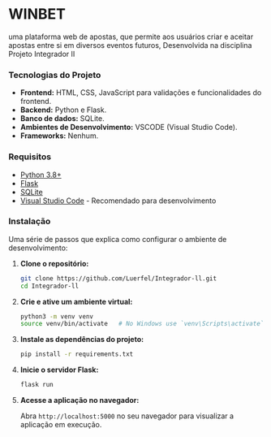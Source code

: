 # WINBET

uma plataforma web de apostas, que permite aos usuários criar e aceitar apostas entre si em diversos eventos futuros, Desenvolvida na disciplina Projeto Integrador II

### Tecnologias do Projeto

- **Frontend:** HTML, CSS, JavaScript para validações e funcionalidades do frontend.
- **Backend:** Python e Flask.
- **Banco de dados:** SQLite.
- **Ambientes de Desenvolvimento:** VSCODE (Visual Studio Code).
- **Frameworks:** Nenhum.

### Requisitos
- [Python 3.8+](https://www.python.org/downloads/)
- [Flask](https://flask.palletsprojects.com/en/2.0.x/installation/)
- [SQLite](https://www.sqlite.org/download.html)
- [Visual Studio Code](https://code.visualstudio.com/Download) - Recomendado para desenvolvimento

### Instalação

Uma série de passos que explica como configurar o ambiente de desenvolvimento:

1. **Clone o repositório:**

    ```bash
    git clone https://github.com/Luerfel/Integrador-ll.git
    cd Integrador-ll
    ```

2. **Crie e ative um ambiente virtual:**

    ```bash
    python3 -m venv venv
    source venv/bin/activate   # No Windows use `venv\Scripts\activate`
    ```

3. **Instale as dependências do projeto:**

    ```bash
    pip install -r requirements.txt
    ```

4. **Inicie o servidor Flask:**

    ```bash
    flask run
    ```

5. **Acesse a aplicação no navegador:**

    Abra `http://localhost:5000` no seu navegador para visualizar a aplicação em execução.
   


